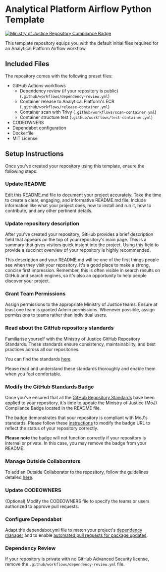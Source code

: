 # Analytical Platform Airflow Python Template

[![Ministry of Justice Repository Compliance Badge](https://github-community.service.justice.gov.uk/repository-standards/api/analytical-platform-airflow-python-template/badge)](https://github-community.service.justice.gov.uk/repository-standards/analytical-platform-airflow-python-template)

This template repository equips you with the default initial files required for an Analytical Platform Airflow workflow.

## Included Files

The repository comes with the following preset files:

- GitHub Actions workflows
  - Dependency review (if your repository is public) (`.github/workflows/dependency-review.yml`)
  - Container release to Analytical Platform's ECR (`.github/workflows/release-container.yml`)
  - Container scan with Trivy (`.github/workflows/scan-container.yml`)
  - Container structure test (`.github/workflows/test-container.yml`)
- CODEOWNERS
- Dependabot configuration
- Dockerfile
- MIT License

## Setup Instructions

Once you've created your repository using this template, ensure the following steps:

### Update README

Edit this README.md file to document your project accurately. Take the time to create a clear, engaging, and informative README.md file. Include information like what your project does, how to install and run it, how to contribute, and any other pertinent details.

### Update repository description

After you've created your repository, GitHub provides a brief description field that appears on the top of your repository's main page. This is a summary that gives visitors quick insight into the project. Using this field to provide a succinct overview of your repository is highly recommended.

This description and your README.md will be one of the first things people see when they visit your repository. It's a good place to make a strong, concise first impression. Remember, this is often visible in search results on GitHub and search engines, so it's also an opportunity to help people discover your project.

### Grant Team Permissions

Assign permissions to the appropriate Ministry of Justice teams. Ensure at least one team is granted Admin permissions. Whenever possible, assign permissions to teams rather than individual users.

### Read about the GitHub repository standards

Familiarise yourself with the Ministry of Justice GitHub Repository Standards. These standards ensure consistency, maintainability, and best practices across all our repositories.

You can find the standards [here](https://user-guide.operations-engineering.service.justice.gov.uk/documentation/information/mojrepostandards.html).

Please read and understand these standards thoroughly and enable them when you feel comfortable.

### Modify the GitHub Standards Badge

Once you've ensured that all the [GitHub Repository Standards](https://user-guide.operations-engineering.service.justice.gov.uk/documentation/information/mojrepostandards.html) have been applied to your repository, it's time to update the Ministry of Justice (MoJ) Compliance Badge located in the README file.

The badge demonstrates that your repository is compliant with MoJ's standards. Please follow these [instructions](https://user-guide.operations-engineering.service.justice.gov.uk/documentation/information/add-repo-badge.html) to modify the badge URL to reflect the status of your repository correctly.

**Please note** the badge will not function correctly if your repository is internal or private. In this case, you may remove the badge from your README.

### Manage Outside Collaborators

To add an Outside Collaborator to the repository, follow the guidelines detailed [here](https://github.com/ministryofjustice/github-collaborators).

### Update CODEOWNERS

(Optional) Modify the CODEOWNERS file to specify the teams or users authorized to approve pull requests.

### Configure Dependabot

Adapt the dependabot.yml file to match your project's [dependency manager](https://docs.github.com/en/code-security/dependabot/dependabot-version-updates/configuration-options-for-the-dependabot.yml-file#package-ecosystem) and to enable [automated pull requests for package updates](https://docs.github.com/en/code-security/supply-chain-security).

### Dependency Review

If your repository is private with no GitHub Advanced Security license, remove the `.github/workflows/dependency-review.yml` file.
